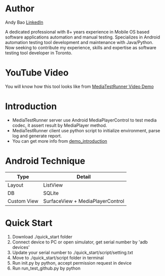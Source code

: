 # Author
Andy Bao [LinkedIn](https://ca.linkedin.com/in/baowenyu)

A dedicated professional with 8+ years experience in Mobile OS based software applications automation and manual testing. Specializes in Android automation testing tool development and maintenance with Java/Python. Now seeking to contribute my experience, skills and expertise as software testing tool developer in Toronto.

# YouTube Video
You will know how this tool looks like from [MediaTestRunner Video Demo](https://youtu.be/GQjkDOOLegE)

# Introduction
- MediaTestRunner server use Android MediaPlayerControl to test media codec, it assert result by MediaPlayer method.
- MediaTestRunner client use python script to initialize environment, parse log and generate report.
- You can get more info from [demo_introduction](./quick_start/demo_introduction.pdf)

# Android Technique
|Type|Detail|
|----|------|
|Layout|ListView|
|DB|SQLite|
|Custom View|SurfaceView + MediaPlayerControl|


# Quick Start
1. Download ./quick_start folder
2. Connect device to PC or open simulator, get serial number by 'adb devices'
3. Update your serial number to ./quick_start/script/setting.txt
4. Move to ./quick_start/script folder in terminal
5. Run init.py by python, accept permission request in device
6. Run run_test_github.py by python

